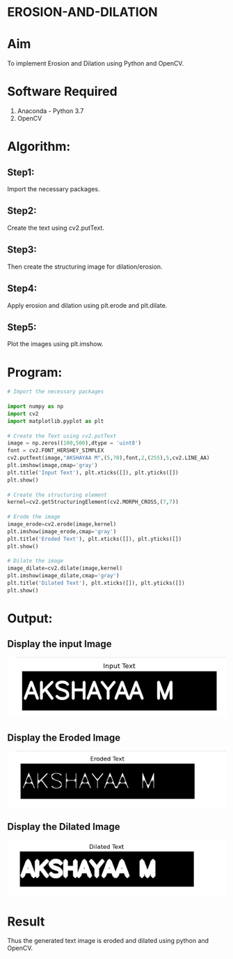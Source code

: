 # EROSION-AND-DILATION

# Aim
To implement Erosion and Dilation using Python and OpenCV.
# Software Required
1. Anaconda - Python 3.7
2. OpenCV
# Algorithm:
## Step1:
Import the necessary packages.
## Step2:
Create the text using cv2.putText.
## Step3:
Then create the structuring image for dilation/erosion.
## Step4:
Apply erosion and dilation using plt.erode and plt.dilate.
## Step5: 
Plot the images using plt.imshow.
# Program:

``` Python
# Import the necessary packages

import numpy as np
import cv2
import matplotlib.pyplot as plt

# Create the Text using cv2.putText
image = np.zeros((100,500),dtype = 'uint8')
font = cv2.FONT_HERSHEY_SIMPLEX
cv2.putText(image,"AKSHAYAA M",(5,70),font,2,(255),5,cv2.LINE_AA)
plt.imshow(image,cmap='gray')
plt.title('Input Text'), plt.xticks([]), plt.yticks([])
plt.show()

# Create the structuring element
kernel=cv2.getStructuringElement(cv2.MORPH_CROSS,(7,7))

# Erode the image
image_erode=cv2.erode(image,kernel)
plt.imshow(image_erode,cmap='gray')
plt.title('Eroded Text'), plt.xticks([]), plt.yticks([])
plt.show()

# Dilate the image
image_dilate=cv2.dilate(image,kernel)
plt.imshow(image_dilate,cmap='gray')
plt.title('Dilated Text'), plt.xticks([]), plt.yticks([])
plt.show()
```
# Output:
## Display the input Image
![EROSION-AND-DILATION](1.png)
## Display the Eroded Image
![EROSION-AND-DILATION](2.png)
## Display the Dilated Image
![EROSION-AND-DILATION](3.png)
# Result
Thus the generated text image is eroded and dilated using python and OpenCV.
